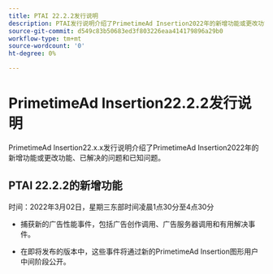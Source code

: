 ```yaml
---
title: PTAI 22.2.2发行说明
description: PTAI发行说明介绍了PrimetimeAd Insertion2022年的新增功能或更改功能、已解决和已知问题。
source-git-commit: d549c83b50683ed3f803226eaa414179896a29b0
workflow-type: tm+mt
source-wordcount: '0'
ht-degree: 0%

---
```


# PrimetimeAd Insertion22.2.2发行说明

PrimetimeAd Insertion22.x.x发行说明介绍了PrimetimeAd Insertion2022年的新增功能或更改功能、已解决的问题和已知问题。

## PTAI 22.2.2的新增功能

时间：2022年3月02日，星期三东部时间凌晨1点30分至4点30分

* 捕获新的广告性能事件，包括广告创作调用、广告服务器调用和有用解决事件。

* 在即将发布的版本中，这些事件将通过新的PrimetimeAd Insertion图形用户中间阶段公开。
